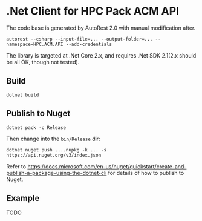 # .Net Client for HPC Pack ACM API 

The code base is generated by AutoRest 2.0 with manual modification after.

```
autorest --csharp --input-file=... --output-folder=... --namespace=HPC.ACM.API --add-credentials
```

The library is targeted at .Net Core 2.x, and requires .Net SDK 2.1(2.x should be all OK, though not tested).

## Build

```
dotnet build
```

## Publish to Nuget

```
dotnet pack -c Release
```

Then change into the `bin/Release` dir:

```
dotnet nuget push ....nupkg -k ... -s https://api.nuget.org/v3/index.json
```

Refer to https://docs.microsoft.com/en-us/nuget/quickstart/create-and-publish-a-package-using-the-dotnet-cli for details of how to publish to Nuget. 

## Example 

TODO
